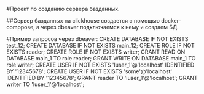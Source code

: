 #Проект по созданию сервера базданных.

##Сервер базданных на clickhouse создается с помощью docker-comppose, а через dbeaver  подключаемся к нему и создаем БД.

#Пример запросов через dbeaver:
CREATE DATABASE IF NOT EXISTS test_12;
CREATE DATABASE IF NOT EXISTS main_12;
CREATE ROLE IF NOT EXISTS reader;
CREATE ROLE IF NOT EXISTS writer;
GRANT READ ON DATABASE main_1 TO role reader;
GRANT WRITE ON DATABASE main_1 TO role writer;
CREATE USER IF NOT EXISTS 'luser_1'@'localhost' IDENTIFIED BY '12345678';
CREATE USER IF NOT EXISTS 'some'@'localhost' IDENTIFIED BY '12345678';
GRANT reader TO 'luser_1'@'localhost';
GRANT writer TO 'luser_1'@'localhost';
